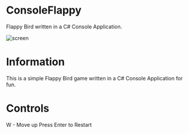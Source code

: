 # ConsoleFlappy
Flappy Bird written in a C# Console Application. 

![screen](https://cdn.discordapp.com/attachments/922185010205822979/1031531499272540272/unknown.png)

# Information
This is a simple Flappy Bird game written in a C# Console Application for fun.

# Controls
W - Move up
Press Enter to Restart
